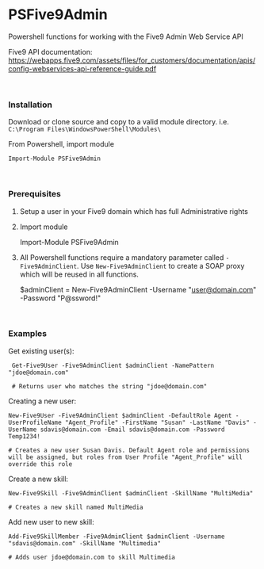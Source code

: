 # PSFive9Admin
Powershell functions for working with the Five9 Admin Web Service API

Five9 API documentation: https://webapps.five9.com/assets/files/for_customers/documentation/apis/config-webservices-api-reference-guide.pdf

&nbsp;
&nbsp;
### Installation

Download or clone source and copy to a valid module directory. i.e. `C:\Program Files\WindowsPowerShell\Modules\`

From Powershell, import module

    Import-Module PSFive9Admin
    
&nbsp;
&nbsp;
### Prerequisites

1. Setup a user in your Five9 domain which has full Administrative rights
2. Import module

    Import-Module PSFive9Admin
   
    
3. All Powershell functions require a mandatory parameter called `-Five9AdminClient`. Use `New-Five9AdminClient` to create a SOAP proxy which will be reused in all functions.


    $adminClient = New-Five9AdminClient -Username "user@domain.com" -Password "P@ssword!"

    
  
&nbsp;
&nbsp;
### Examples


Get existing user(s):

     Get-Five9User -Five9AdminClient $adminClient -NamePattern "jdoe@domain.com"
     
     # Returns user who matches the string "jdoe@domain.com"


Creating a new user:

    New-Five9User -Five9AdminClient $adminClient -DefaultRole Agent -UserProfileName "Agent_Profile" -FirstName "Susan" -LastName "Davis" -UserName sdavis@domain.com -Email sdavis@domain.com -Password Temp1234!

    # Creates a new user Susan Davis. Default Agent role and permissions will be assigned, but roles from User Profile "Agent_Profile" will override this role


Create a new skill:

    New-Five9Skill -Five9AdminClient $adminClient -SkillName "MultiMedia"
    
    # Creates a new skill named MultiMedia
    
    
Add new user to new skill:

    Add-Five9SkillMember -Five9AdminClient $adminClient -Username "sdavis@domain.com" -SkillName "Multimedia"
    
    # Adds user jdoe@domain.com to skill Multimedia
